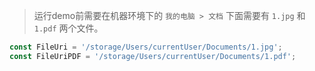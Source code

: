 > 运行demo前需要在机器环境下的 `我的电脑 > 文档` 下面需要有 `1.jpg` 和 `1.pdf` 两个文件。

```js
const FileUri = '/storage/Users/currentUser/Documents/1.jpg';
const FileUriPDF = '/storage/Users/currentUser/Documents/1.pdf';
```